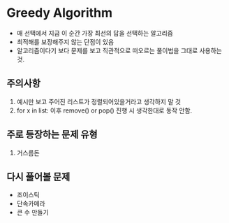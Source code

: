 # Greedy Algorithm

  - 매 선택에서 지금 이 순간 가장 최선의 답을 선택하는 알고리즘
  - 최적해를 보장해주지 않는 단점이 있음
  - 알고리즘이다기 보다 문제를 보고 직관적으로 떠오르는 풀이법을 그대로 사용하는 것.
  
## 주의사항
1. 예시만 보고 주어진 리스트가 정렬되어있을거라고 생각하지 말 것
2. for x in list: 이후 remove() or pop() 진행 시 생각한대로 동작 안함.

## 주로 등장하는 문제 유형
  1. 거스름돈

## 다시 풀어볼 문제
- 조이스틱
- 단속카메라
- 큰 수 만들기
